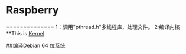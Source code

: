 # Raspberry
==============
1：调用"pthread.h"多线程库，处理文件。
2:编译内核
**This is [Kernel](https://www.kernel.org/)





















##编译Debian 64 位系统
